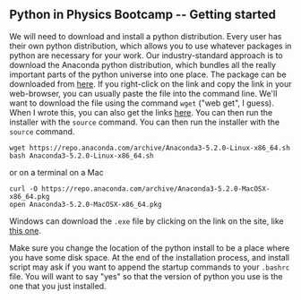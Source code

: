 ## Python in Physics Bootcamp -- Getting started

We will need to download and install a python distribution.  Every user has their own python distribution, which allows you to use whatever packages in python are necessary for your work.  Our industry-standard approach is to download the Anaconda python distribution, which bundles all the really important parts of the python universe into one place.  The package can be downloaded from [here](https://www.anaconda.com/download/).   If you right-click on the link and copy the link in your web-browser, you can usually paste the file into the command line.  We'll want to download the file using the command `wget` ("web get", I guess).  When I wrote this, you can also get the links [here](https://repo.anaconda.com/archive/).  You can then run the installer with the `source` command.
You can then run the installer with the `source` command.

	wget https://repo.anaconda.com/archive/Anaconda3-5.2.0-Linux-x86_64.sh
	bash Anaconda3-5.2.0-Linux-x86_64.sh

or on a terminal on a Mac

	curl -O https://repo.anaconda.com/archive/Anaconda3-5.2.0-MacOSX-x86_64.pkg
	open Anaconda3-5.2.0-MacOSX-x86_64.pkg
	
Windows can download the `.exe` file by clicking on the link on the site, like [this one](https://repo.anaconda.com/archive/Anaconda3-5.2.0-Windows-x86_64.exe).
	
Make sure you change the location of the python install to be a place where you have some disk space.  At the end of the installation process, and install script may ask if you want to append the startup commands to your `.bashrc` file.  You will want to say "yes" so that the version of python you use is the one that you just installed.

